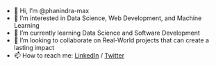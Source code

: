 - 👋 Hi, I’m @phanindra-max
- 👀 I’m interested in Data Science, Web Development, and Machine Learning
- 🌱 I’m currently learning Data Science and Software Development
- 💞️ I’m looking to collaborate on Real-World projects that can create a lasting impact 
- 📫 How to reach me: [LinkedIn](https://www.linkedin.com/in/phanindra-kumar-kalaga/) / [Twitter](https://twitter.com/phanindraMax)

<!-- [![wakatime](https://wakatime.com/badge/github/ishtiaqSamdani/DriveSales_-intern.svg)](https://wakatime.com/badge/github/ishtiaqSamdani/DriveSales_-intern) -->

<!-- ![Phanindra's GitHub stats](https://github-readme-stats.vercel.app/api?username=phanindra-max&show_icons=true&theme=nightowl) -->

<!-- ![Top Langs](https://github-readme-stats.vercel.app/api/top-langs/?username=phanindra-max) -->

<!-- ![Phanindra's wakatime stats](https://github-readme-stats.vercel.app/api/wakatime?username=phanindra_max) -->



<!---
phanindra-max/phanindra-max is a ✨ special ✨ repository because its `README.md` (this file) appears on your GitHub profile.
You can click the Preview link to take a look at your changes.
--->
